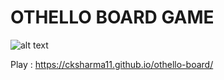 # OTHELLO BOARD GAME


![alt text](https://i.imgur.com/1taCk4J.png)

Play : https://cksharma11.github.io/othello-board/